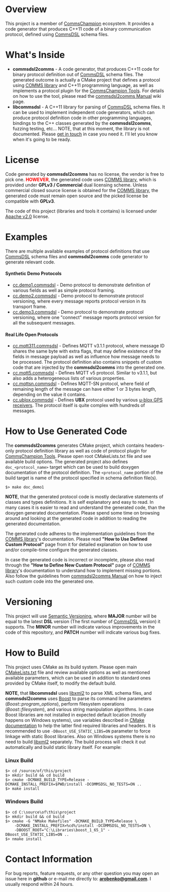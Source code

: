 # Overview
This project is a member of [CommsChampion](https://github.com/arobenko/comms_champion)
ecosystem. It provides a code generator that produces C++11 code of a binary communication protocol,
defined using [CommsDSL](https://github.com/arobenko/CommsDSL-Specification) 
schema files. 

# What's Inside
- **commsdsl2comms** - A code generator, that produces C++11 code for binary
protocol definition out of [CommsDSL](https://github.com/arobenko/CommsDSL-Specification) 
schema files. The generated outcome is actually a CMake project that defines
a protocol using [COMMS library](https://github.com/arobenko/comms_champion#comms-library)
and C++11 programming language, as well as implements a protocol plugin for
the [CommsChampion Tools](https://github.com/arobenko/comms_champion#commschampion-tools).
For details on how to use the tool, please read the 
[commsdsl2comms Manual](https://github.com/arobenko/commsdsl/wiki/commsdsl2comms-Manual) wiki page.
- **libcommsdsl** - A C++11 library for parsing of 
[CommsDSL](https://github.com/arobenko/CommsDSL-Specification) schema files.
It can be used to implement independent code generators, which can produce
protocol definition code in other programming languages, bindings to the C++
classes generated by the **commsdsl2comms**, fuzzing testing, etc... 
NOTE, that at this moment, the library is not documented. Please
[get in touch](#contact-information) in case you need it. I'll let you know
when it's going to be ready.

# License
Code generated by **commsdsl2comms** has no license, the vendor is free to
pick one. <span style="color:red">**HOWEVER**</span>, the generated code
uses [COMMS library](https://github.com/arobenko/comms_champion#comms-library),
which is provided under **GPLv3 / Commercial** dual licensing scheme. Unless
commercial closed source license is obtained for the 
[COMMS library](https://github.com/arobenko/comms_champion#comms-library), the
generated code must remain open source and the picked license be compatible 
with **GPLv3**.

The code of this project (libraries and tools it contains) 
is licensed under [Apache v2.0](https://www.apache.org/licenses/LICENSE-2.0) license.

# Examples
There are multiple available examples of protocol definitions that use 
[CommsDSL](https://github.com/arobenko/CommsDSL-Specification) schema files
and **commsdsl2comms** code generator to generate relevant code.

#### Synthetic Demo Protocols
- [cc.demo1.commsdsl](https://github.com/arobenko/cc.demo1.commsdsl) - Demo 
protocol to demonstrate definition of various fields as well as simple protocol framing.
- [cc.demo2.commsdsl](https://github.com/arobenko/cc.demo2.commsdsl) - Demo 
protocol to demonstrate protocol versioning, where every message reports protocol
version in its transport frame.
- [cc.demo3.commsdsl](https://github.com/arobenko/cc.demo3.commsdsl) - Demo 
protocol to demonstrate protocol versioning, where one "connect" message reports protocol
version for all the subsequent messages.

#### Real Life Open Protocols
- [cc.mqtt311.commsdsl](https://github.com/arobenko/cc.mqtt311.commsdsl) - 
Defines MQTT v3.1.1 protocol, where message ID shares
the same byte with extra flags, that may define existence of the fields in
message payload as well as influence how message needs to be processed. The protocol
definition also contains snippets of custom code that are injected by the
**commsdsl2comms** into the generated one.
- [cc.mqtt5.commsdsl](https://github.com/arobenko/cc.mqtt5.commsdsl) - 
Defines MQTT v5 protocol. Similar to v3.1.1, but also adds a heterogeneous lists of 
various properties.
- [cc.mqttsn.commsdsl](https://github.com/arobenko/cc.mqttsn.commsdsl) - 
Defines MQTT-SN protocol, where field of remaining length of the message can 
have either 1 or 3 bytes length, depending on the value it contains.
- [cc.ublox.commsdsl](https://github.com/arobenko/cc.ublox.commsdsl) - 
Defines **UBX** protocol used by various
[u-blox GPS receivers](https://www.u-blox.com/en/position-time). The protocol
itself is quite complex with hundreds of messages.

# How to Use Generated Code
The **commsdsl2comms** generates CMake project, which contains 
headers-only protocol definition library as well as code of protocol plugin 
for [CommsChampion Tools](https://github.com/arobenko/comms_champion#commschampion-tools).
Please open root CMakeLists.txt file and see available build options.
The generated project also defines `doc_<protocol_name>` target which can be
used to build doxygen documentation of the protocol definition. The 
`<protocol_name` portion of the build target is name of the protocol specified
in schema definition file(s).
```
$> make doc_demo1
```
**NOTE**, that the generated protocol code is mostly declarative statements
of classes and types definitions. It is self explanatory and easy to read.
In many cases it is easier to read and understand the generated code, than the
doxygen generated documentation. Please spend some time on browsing around
and looking at the generated code in addition to reading the generated documentation.

The generated code adheres to the implementation guidelines from the 
[COMMS library](https://github.com/arobenko/comms_champion#comms-library)'s
documentation. Please read **"How to Use Defined Custom Protocol"** page from
it for detailed explanation on how to use and/or compile-time configure the 
generated classes.

In case the generated code is incorrect or incomplete, please also read through
the **"How to Define New Custom Protocol"** page of 
[COMMS library](https://github.com/arobenko/comms_champion#comms-library)'s
documentation to understand how to implement missing portions. Also follow
the guidelines from [commsdsl2comms Manual](https://github.com/arobenko/commsdsl/wiki/commsdsl2comms-Manual)
on how to inject such custom code into the generated one.

# Versioning
This project will use [Semantic Versioning](https://semver.org/), where
**MAJOR** number will be equal to the latest **DSL** version 
(The first number of [CommsDSL](https://github.com/arobenko/CommsDSL-Specification)
version) it supports. The **MINOR** number will indicate various improvements
in the code of this repository, and **PATCH** number will indicate various bug fixes.

# How to Build
This project uses CMake as its build system. Please open main
[CMakeLists.txt](CMakeLists.txt) file and review available options as well as
mentioned available parameters, which can be used in addition to standard 
ones provided by CMake itself, to modify the default build. 

**NOTE**, that **libcommsdsl** uses [libxml2](http://xmlsoft.org)
to parse XML schema files, and **commsdsl2comms** uses [Boost](https://www.boost.org)
to parse its command line parameters (_Boost::program_options_),
perform filesystem operations (_Boost::filesystem_), and various string manipulation
algorithms. In case Boost libraries are not installed in expected default location
(mostly happens on Windows systems), use variables described in 
[CMake documentation](https://cmake.org/cmake/help/v3.8/module/FindBoost.html) 
to help the latter find required libraries and headers.
It is recommended to use `-DBoost_USE_STATIC_LIBS=ON` parameter to force
linkage with static Boost libraries.
Also on Windows systems there is no need to build [libxml2](http://xmlsoft.org) 
separately. The build process will check it out automatically and build static 
library itself. For example:

### Linux Build
```
$> cd /source/of/this/project
$> mkdir build && cd build
$> cmake -DCMAKE_BUILD_TYPE=Release -DCMAKE_INSTALL_PREFIX=$PWD/install -DCOMMSDSL_NO_TESTS=ON ..
$> make install
```
### Windows Build
```
$> cd C:\source\of\this\project
$> mkdir build && cd build
$> cmake -G "NMake Makefiles" -DCMAKE_BUILD_TYPE=Release \ 
    -DCMAKE_INSTALL_PREFIX=%cd%/install -DCOMMSDSL_NO_TESTS=ON \
    -DBOOST_ROOT="C:\Libraries\boost_1_65_1" -DBoost_USE_STATIC_LIBS=ON ..
$> nmake install
```

# Contact Information
For bug reports, feature requests, or any other question you may open an issue
here in **github** or e-mail me directly to: **arobenko@gmail.com**. I usually
respond within 24 hours.

